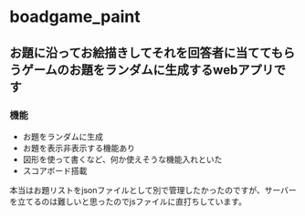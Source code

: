 # boadgame_paint
## お題に沿ってお絵描きしてそれを回答者に当ててもらうゲームのお題をランダムに生成するwebアプリです

### 機能
* お題をランダムに生成
* お題を表示非表示する機能あり
* 図形を使って書くなど、何か使えそうな機能入れといた
* スコアボード搭載

本当はお題リストをjsonファイルとして別で管理したかったのですが、サーバーを立てるのは難しいと思ったのでjsファイルに直打ちしています。